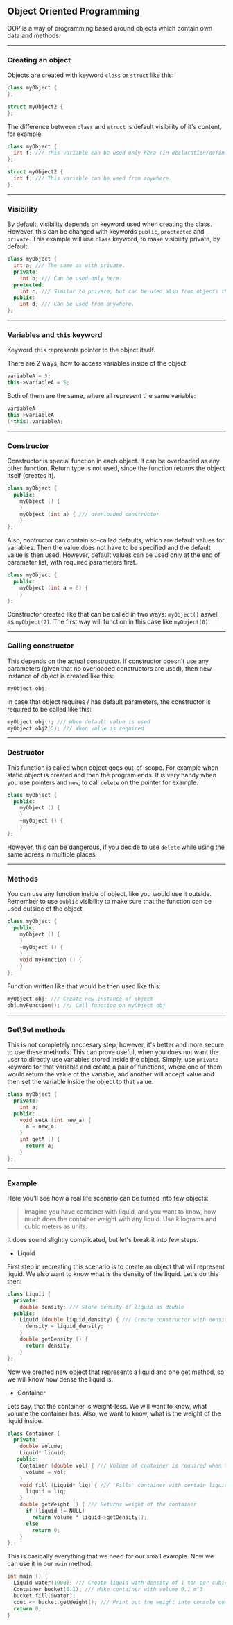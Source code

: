 ## Object Oriented Programming
OOP is a way of programming based around objects which contain own data and methods.

---
### Creating an object
Objects are created with keyword ```class``` or ```struct``` like this:
```cpp
class myObject {
};

struct myObject2 {
};
```
The difference between ```class``` and ```struct``` is default visibility of it's content, for example:
```cpp
class myObject {
  int f; /// This variable can be used only here (in declaration/definition of the class).
};

struct myObject2 {
  int f; /// This variable can be used from anywhere.
};
```
---
### Visibility
By default, visibility depends on keyword used when creating the class. However, this can be changed with keywords ```public```, ```proctected``` and ```private```. This example will use ```class``` keyword, to make visibility private, by default.
```cpp 
class myObject {
  int a; /// The same as with private.
  private:
    int b; /// Can be used only here.
  protected:
    int c; /// Similar to private, but can be used also from objects that extend this object.
  public:
    int d; /// Can be used from anywhere.
};
```
---
### Variables and ```this``` keyword
Keyword ```this``` represents pointer to the object itself.

There are 2 ways, how to access variables inside of the object:
```cpp
variableA = 5;
this->variableA = 5;
```
Both of them are the same, where all represent the same variable:
```cpp
variableA
this->variableA
(*this).variableA;
```
---
### Constructor
Constructor is special function in each object. It can be overloaded as any other function.
Return type is not used, since the function returns the object itself (creates it).
```cpp
class myObject {
  public:
    myObject () {
    }
    myObject (int a) { /// overloaded constructor
    }
};
```
Also, contructor can contain so-called defaults, which are default values for variables.
Then the value does not have to be specified and the default value is then used.
However, default values can be used only at the end of parameter list, with required parameters first.
```cpp
class myObject {
  public:
    myObject (int a = 0) {
    }
};
```
Constructor created like that can be called in two ways: ```myObject()``` aswell as ```myObject(2)```. 
The first way will function in this case like ```myObject(0)```.

---
### Calling constructor
This depends on the actual constructor. If constructor doesn't use any parameters (given that no overloaded constructors are used), then new instance of object is created like this:
```cpp
myObject obj;
```
In case that object requires / has default parameters, the constructor is required to be called like this:
```cpp
myObject obj(); /// When default value is used
myObject obj2(5); /// When value is required
```
---
### Destructor
This function is called when object goes out-of-scope. For example when static object is created and then the program ends.
It is very handy when you use pointers and ```new```, to call ```delete``` on the pointer for example.
```cpp
class myObject {
  public:
    myObject () {
    }
    ~myObject () {
    }
};
```
However, this can be dangerous, if you decide to use ```delete``` while using the same adress in multiple places.

---
### Methods
You can use any function inside of object, like you would use it outside. Remember to use ```public``` visibility to make sure that the function can be used outside of the object. 
```cpp
class myObject {
  public:
    myObject () {
    }
    ~myObject () {
    }
    void myFunction () {
    }
};
```
Function written like that would be then used like this:
```cpp
myObject obj; /// Create new instance of object
obj.myFunction(); /// Call function on myObject obj
```
---
### Get\Set methods
This is not completely neccesary step, however, it's better and more secure to use these methods. This can prove useful, when you does not want the user to directly use variables stored inside the object. Simply, use ```private``` keyword for that variable and create a pair of functions, where one of them would return the value of the variable, and another will accept value and then set the variable inside the object to that value.
```cpp
class myObject {
  private:
    int a;
  public:
    void setA (int new_a) {
      a = new_a;
    }
    int getA () {
      return a;
    }
};
```
---
### Example
Here you'll see how a real life scenario can be turned into few objects:
> Imagine you have container with liquid, and you want to know, how much does the container weight with any liquid. Use kilograms and cubic meters as units.

It does sound slightly complicated, but let's break it into few steps.
- Liquid

First step in recreating this scenario is to create an object that will represent liquid. We also want to know what is the density of the liquid. Let's do this then:
```cpp
class Liquid {
  private:
    double density; /// Store density of liquid as double
  public:
    Liquid (double liquid_density) { /// Create constructor with density as required parameter
      density = liquid_density;
    }
    double getDensity () {
      return density;
    }
};
```
Now we created new object that represents a liquid and one get method, so we will know how dense the liquid is. 
- Container

Lets say, that the container is weight-less. We will want to know, what volume the container has. Also, we want to know, what is the weight of the liquid inside.
```cpp
class Container {
  private:
    double volume;
    Liquid* liquid;
   public:
    Container (double vol) { /// Volume of container is required when the object is created
      volume = vol;
    }
    void fill (Liquid* liq) { /// 'Fills' container with certain liquid (by pointer)
      liquid = liq;
    }
    double getWeight () { /// Returns weight of the container
      if (liquid != NULL)
        return volume * liquid->getDensity();
      else
        return 0;
    }
};
```
This is basically everything that we need for our small example. Now we can use it in our ```main``` method:
```cpp
int main () {
  Liquid water(1000); /// Create liquid with density of 1 ton per cubic meter
  Container bucket(0.1); /// Make container with volume 0.1 m^3
  bucket.fill(&water);
  cout << bucket.getWeight(); /// Print out the weight into console output (std)
  return 0;
}
```
